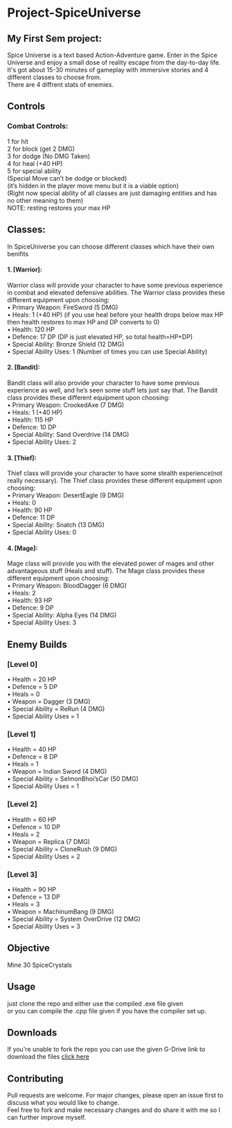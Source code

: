 # Project-SpiceUniverse

## My First Sem project:

Spice Universe is a text based Action-Adventure game.
Enter in the Spice Universe and enjoy a small dose of reality escape from the day-to-day life.
It's got about 15-30 minutes of gameplay with immersive stories and 4 different classes to choose from.\
There are 4 diffrent stats of enemies.

## Controls

### Combat Controls:
1 for hit\
2 for block (get 2 DMG)\
3 for dodge (No DMG Taken)\
4 for heal (+40 HP)\
5 for special ability\
(Special Move can’t be dodge or blocked)\
(it’s hidden in the player move menu but it is a viable option)\
(Right now special ability of all classes are just damaging entities and has no other meaning to them)\
NOTE: resting restores your max HP

## Classes:
In SpiceUniverse you can choose different classes which have their own benifits

#### 1. [Warrior]:

Warrior class will provide your character to have some previous experience in combat and elevated defensive abilities. The Warrior class provides these different equipment upon choosing:\
• Primary Weapon: FireSword (5 DMG)\
• Heals: 1 (+40 HP) (if you use heal before your health drops below max HP then health restores to max HP and DP converts to 0)\
• Health: 120 HP\
• Defence: 17 DP (DP is just elevated HP, so total health=HP+DP)\
• Special Ability: Bronze Shield (12 DMG)\
• Special Ability Uses: 1 (Number of times you can use Special Ability)

#### 2. [Bandit]:

Bandit class will also provide your character to have some previous experience as well, and he’s seen some stuff lets just say that. The Bandit class provides these different equipment upon choosing:\
• Primary Weapon: CrookedAxe (7 DMG)\
• Heals: 1 (+40 HP)\
• Health: 115 HP\
• Defence: 10 DP\
• Special Ability: Sand Overdrive (14 DMG)\
• Special Ability Uses: 2

#### 3. [Thief]:

Thief class will provide your character to have some stealth experience(not really necessary). The Thief class provides these different equipment upon choosing:\
• Primary Weapon: DesertEagle (9 DMG)\
• Heals: 0\
• Health: 90 HP\
• Defence: 11 DP\
• Special Ability: Snatch (13 DMG)\
• Special Ability Uses: 0

#### 4. [Mage]:

Mage class will provide you with the elevated power of mages and other advantageous stuff (Heals and stuff). The Mage class provides these different equipment upon choosing:\
• Primary Weapon: BloodDagger (6 DMG)\
• Heals: 2\
• Health: 93 HP\
• Defence: 9 DP\
• Special Ability: Alpha Eyes (14 DMG)\
• Special Ability Uses: 3


## Enemy Builds

### [Level 0]
• Health = 20 HP\
• Defence = 5 DP\
• Heals = 0\
• Weapon = Dagger (3 DMG)\
• Special Ability = ReRun (4 DMG)\
• Special Ability Uses = 1
### [Level 1]
• Health = 40 HP\
• Defence = 8 DP\
• Heals = 1\
• Weapon = Indian Sword (4 DMG)\
• Special Ability = SelmonBhoi’sCar (50 DMG)\
• Special Ability Uses = 1
### [Level 2]
• Health = 60 HP\
• Defence = 10 DP\
• Heals = 2\
• Weapon = Replica (7 DMG)\
• Special Ability = CloneRush (9 DMG)\
• Special Ability Uses = 2
### [Level 3]
• Health = 90 HP\
• Defence = 13 DP\
• Heals = 3\
• Weapon = MachinumBang (9 DMG)\
• Special Ability = System OverDrive (12 DMG)\
• Special Ability Uses = 3

## Objective
Mine 30 SpiceCrystals
## Usage
just clone the repo and either use the compiled .exe file given\
or you can compile the .cpp file given if you have the compiler set up.
## Downloads
If you're unable to fork the repo you can use the given G-Drive link to download the files
[click here](https://drive.google.com/drive/folders/1GUxkeKa8YWFZgNZ5cprOIgmcjCZvzuxy?usp=sharing)

## Contributing
Pull requests are welcome. For major changes, please open an issue first to discuss what you would like to change.\
Feel free to fork and make necessary changes and do share it with me so I can further improve myself.

